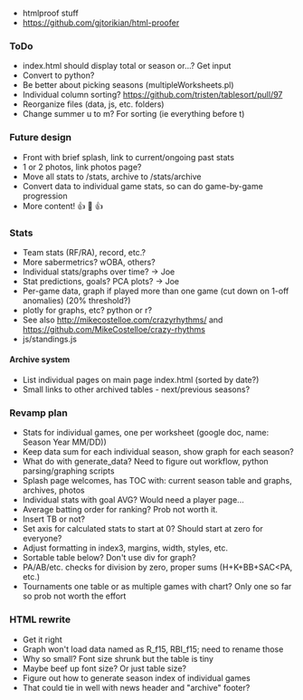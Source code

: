 - htmlproof stuff
- https://github.com/gjtorikian/html-proofer
### ToDo
- index.html should display total or season or...?  Get input
- Convert to python?
- Be better about picking seasons (multipleWorksheets.pl)
- Individual column sorting? https://github.com/tristen/tablesort/pull/97
- Reorganize files (data, js, etc. folders)
- Change summer u to m?  For sorting (ie everything before t)
### Future design
- Front with brief splash, link to current/ongoing past stats
- 1 or 2 photos, link photos page?
- Move all stats to /stats, archive to /stats/archive
- Convert data to individual game stats, so can do game-by-game progression
- More content! :+1: :100: :+1:
### Stats
- Team stats (RF/RA), record, etc.?
- More sabermetrics?  wOBA, others?
- Individual stats/graphs over time? -> Joe
- Stat predictions, goals?  PCA plots? -> Joe
- Per-game data, graph if played more than one game (cut down on 1-off anomalies) (20% threshold?)
- plotly for graphs, etc?  python or r?
- See also http://mikecostelloe.com/crazyrhythms/ and https://github.com/MikeCostelloe/crazy-rhythms
- js/standings.js
#### Archive system
- List individual pages on main page index.html (sorted by date?)
- Small links to other archived tables - next/previous seasons?

### Revamp plan
- Stats for individual games, one per worksheet (google doc, name: Season Year MM/DD))
- Keep data sum for each individual season, show graph for each season?
- What do with generate_data?  Need to figure out workflow, python parsing/graphing scripts
- Splash page welcomes, has TOC with: current season table and graphs, archives, photos
- Individual stats with goal AVG?  Would need a player page...
- Average batting order for ranking?  Prob not worth it.
- Insert TB or not?
- Set axis for calculated stats to start at 0?  Should start at zero for everyone?
- Adjust formatting in index3, margins, width, styles, etc.
- Sortable table below?  Don't use div for graph?
- PA/AB/etc. checks for division by zero, proper sums (H+K+BB+SAC<PA, etc.)
- Tournaments one table or as multiple games with chart?  Only one so far so prob not worth the effort


### HTML rewrite
- Get it right
- Graph won't load data named as R_f15, RBI_f15; need to rename those
- Why so small?  Font size shrunk but the table is tiny
- Maybe beef up font size?  Or just table size?
- Figure out how to generate season index of individual games
- That could tie in well with news header and "archive" footer?
